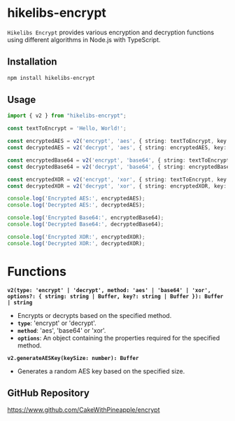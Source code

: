# hikelibs-encrypt

`Hikelibs Encrypt` provides various encryption and decryption functions using different algorithms in Node.js with TypeScript.

## Installation

```bash
npm install hikelibs-encrypt
```

## Usage
```typescript
import { v2 } from "hikelibs-encrypt";

const textToEncrypt = 'Hello, World!';

const encryptedAES = v2('encrypt', 'aes', { string: textToEncrypt, key: keyAES });
const decryptedAES = v2('decrypt', 'aes', { string: encryptedAES, key: keyAES });

const encryptedBase64 = v2('encrypt', 'base64', { string: textToEncrypt });
const decryptedBase64 = v2('decrypt', 'base64', { string: encryptedBase64 });

const encryptedXOR = v2('encrypt', 'xor', { string: textToEncrypt, key: keyXOR });
const decryptedXOR = v2('decrypt', 'xor', { string: encryptedXOR, key: keyXOR });

console.log('Encrypted AES:', encryptedAES);
console.log('Decrypted AES:', decryptedAES);

console.log('Encrypted Base64:', encryptedBase64);
console.log('Decrypted Base64:', decryptedBase64);

console.log('Encrypted XOR:', encryptedXOR);
console.log('Decrypted XOR:', decryptedXOR);
```

# Functions
__`v2(type: 'encrypt' | 'decrypt', method: 'aes' | 'base64' | 'xor', options?: { string: string | Buffer, key?: string | Buffer }): Buffer | string`__
- Encrypts or decrypts based on the specified method.
- __`type`__: 'encrypt' or 'decrypt'.
- __`method`__: 'aes', 'base64' or 'xor'.
- __`options`__: An object containing the properties required for the specified method.

__`v2.generateAESKey(keySize: number): Buffer`__
- Generates a random AES key based on the specified size. 

## GitHub Repository
https://www.github.com/CakeWithPineapple/encrypt